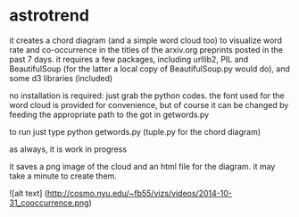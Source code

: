 astrotrend
==========

it creates a chord diagram (and a simple word cloud too) to visualize word rate and co-occurrence in the titles of the arxiv.org preprints posted in the past 7 days. it requires a few packages, including urllib2, PIL and BeautifulSoup (for the latter a local copy of BeautifulSoup.py would do), and some d3 libraries (included)

no installation is required: just grab the python codes. the font used for the word cloud is provided for convenience, but of course it can be changed by feeding the appropriate path to the got in getwords.py

to run just type python getwords.py (tuple.py for the chord diagram)

as always, it is work in progress

it saves a png image of the cloud and an html file for the diagram. it may take a minute to create them.

![alt text] (http://cosmo.nyu.edu/~fb55/vizs/videos/2014-10-31_cooccurrence.png)
